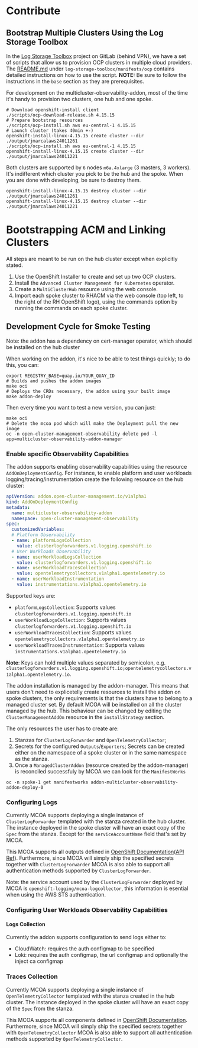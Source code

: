 # Contribute

## Bootstrap Multiple Clusters Using the Log Storage Toolbox

In the [Log Storage
Toolbox](https://gitlab.cee.redhat.com/openshift-logging/log-storage-toolbox)
project on GitLab (behind VPN), we have a set of scripts that allow us to
provision OCP clusters in multiple cloud providers. The
[README.md](https://gitlab.cee.redhat.com/openshift-logging/log-storage-toolbox/-/blob/main/manifests/ocp/README.md)
under `log-storage-toolbox/manifests/ocp` contains detailed instructions on how
to use the script. **NOTE:** Be sure to follow the instructions in the `base`
section as they are prerequisites.

For development on the multicluster-observability-addon, most of the time it's
handy to provision two clusters, one hub and one spoke.

```shell
# Download openshift-install client
./scripts/ocp-download-release.sh 4.15.15
# Prepare bootstrap resources
./scripts/ocp-install.sh aws eu-central-1 4.15.15
# Launch cluster (takes 40min +-)
openshift-install-linux-4.15.15 create cluster --dir ./output/jmarcalaws24011261
./scripts/ocp-install.sh aws eu-central-1 4.15.15
openshift-install-linux-4.15.15 create cluster --dir ./output/jmarcalaws24011221
```

Both clusters are supported by `6` nodes `m6a.4xlarge` (3 masters, 3 workers).
It's indifferent which cluster you pick to be the hub and the spoke. When you
are done with developing, be sure to destroy them.

```shell
openshift-install-linux-4.15.15 destroy cluster --dir ./output/jmarcalaws24011261
openshift-install-linux-4.15.15 destroy cluster --dir ./output/jmarcalaws24011221
```

# Bootstrapping ACM and Linking Clusters

All steps are meant to be run on the hub cluster except when explicitly stated.

1. Use the OpenShift Installer to create and set up two OCP clusters.
2. Install the `Advanced Cluster Management for Kubernetes` operator.
3. Create a `MultiClusterHub` resource using the web console.
4. Import each spoke cluster to RHACM via the web console (top left, to the
   right of the RH OpenShift logo), using the commands option by running the
   commands on each spoke cluster.

## Development Cycle for Smoke Testing

Note: the addon has a dependency on cert-manager operator, which should be
installed on the hub cluster

When working on the addon, it's nice to be able to test things quickly; to do
this, you can:

```shell
export REGISTRY_BASE=quay.io/YOUR_QUAY_ID
# Builds and pushes the addon images
make oci 
# Deploys the CRDs necessary, the addon using your built image
make addon-deploy 
```

Then every time you want to test a new version, you can just:

```shell
make oci
# Delete the mcoa pod which will make the Deployment pull the new image
oc -n open-cluster-management-observability delete pod -l app=multicluster-observability-addon-manager
```

### Enable specific Observability Capabilities

The addon supports enabling observability capabilities using the resource `AddOnDeploymentConfig`. For instance, to enable platform and user workloads logging/tracing/instrumentation create the following resource on the hub cluster:

```yaml
apiVersion: addon.open-cluster-management.io/v1alpha1
kind: AddOnDeploymentConfig
metadata:
  name: multicluster-observability-addon
  namespace: open-cluster-management-observability
spec:
  customizedVariables:
  # Platform Observability
  - name: platformLogsCollection
    value: clusterlogforwarders.v1.logging.openshift.io
  # User Workloads Observability
  - name: userWorkloadLogsCollection
    value: clusterlogforwarders.v1.logging.openshift.io
  - name: userWorkloadTracesCollection
    value: opentelemetrycollectors.v1alpha1.opentelemetry.io
  - name: userWorkloadInstrumentation
    value: instrumentations.v1alpha1.opentelemetry.io
``` 

Supported keys are:
- `platformLogsCollection`: Supports values `clusterlogforwarders.v1.logging.openshift.io`
- `userWorkloadLogsCollection`: Supports values `clusterlogforwarders.v1.logging.openshift.io`
- `userWorkloadTracesCollection`: Supports values `opentelemetrycollectors.v1alpha1.opentelemetry.io`
- `userWorkloadTracesInstrumentation`: Supports values `instrumentations.v1alpha1.opentelemetry.io`

__Note__: Keys can hold multiple values separated by semicolon, e.g. `clusterlogforwarders.v1.logging.openshift.io;opentelemetrycollectors.v1alpha1.opentelemetry.io`.

The addon installation is managed by the addon-manager. This means that users
don't need to explicetelly create resources to install the addon on spoke
clusters, the only requirements is that the clusters have to belong to a managed
cluster set. By default MCOA will be installed on all the cluster managed by the
hub. This behaviour can be changed by editing the `ClusterManagementAddOn`
resource in the `installStrategy` section.

The only resources the user has to create are:

1. Stanzas for `ClusterLogForwarder` and `OpenTelemetryCollector`;
2. Secrets for the configured `Outputs`/`Exporters`; Secrets can be created either on the namespace of a spoke cluster or in the same namespace as the stanza.
1. Once a `ManagedClusterAddon` (resource created by the addon-manager) is reconciled successfuly by MCOA we can
   look for the `ManifestWorks`

```shell
oc -n spoke-1 get manifestworks addon-multicluster-observability-addon-deploy-0
```

### Configuring Logs

Currently MCOA supports deploying a single instance of `ClusterLogForwarder`
templated with the stanza created in the hub cluster. The instance deployed in
the spoke cluster will have an exact copy of the `Spec` from the stanza. Except
for the `serviceAccountName` field that's set by MCOA.

This MCOA supports all outputs defined in [OpenShift Documentation](https://docs.openshift.com/container-platform/latest/observability/logging/log_collection_forwarding/configuring-log-forwarding.html)([API Ref](https://github.com/openshift/cluster-logging-operator/blob/master/api/logging/v1/output_types.go#L22-L43)). Furthermore, since MCOA will simply ship the specified secrets together with `ClusterLogForwarder` MCOA is also able to support all authentication methods supported by `ClusterLogForwarder`.

Note: the service account used by the `ClusterLogForwarder` deployed by MCOA is `openshift-logging/mcoa-logcollector`, this information is esential when using the AWS STS authentication.

### Configuring User Workloads Observability Capabilities

#### Logs Collection

Currently the addon supports configuration to send logs either to:

- CloudWatch: requires the auth configmap to be specified
- Loki: requires the auth configmap, the url configmap and optionally the inject ca configmap

### Traces Collection

Currently MCOA supports deploying a single instance of `OpenTelemetryCollector`
templated with the stanza created in the hub cluster. The instance deployed in
the spoke cluster will have an exact copy of the `Spec` from the stanza.

This MCOA supports all components defined in [OpenShift Documentation](https://docs.openshift.com/container-platform/latest/observability/otel/otel-configuration-of-otel-collector.html#otel-collector-components_otel-configuration-of-otel-collector). Furthermore, since MCOA will simply ship the specified secrets together with `OpenTelemetryCollector` MCOA is also able to support all authentication methods supported by `OpenTelemetryCollector`.

